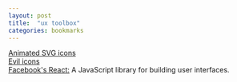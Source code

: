 ```yaml
---
layout: post
title:  "ux toolbox"
categories: bookmarks
---
```


[Animated SVG icons](http://tympanus.net/Development/AnimatedSVGIcons/)  
[Evil icons](http://evil-icons.io)  
[Facebook's React:](http://facebook.github.io/react/) A JavaScript library for building user interfaces.  

